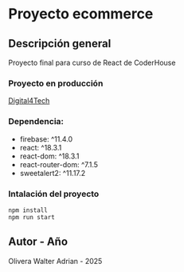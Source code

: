 # Proyecto ecommerce 

## Descripción general 

Proyecto final para curso de React de CoderHouse

### Proyecto en producción

[Digital4Tech](https://coder-house-react-git-main-wizard011s-projects.vercel.app/)

### Dependencia:

- firebase: ^11.4.0
- react: ^18.3.1
- react-dom: ^18.3.1
- react-router-dom: ^7.1.5
- sweetalert2: ^11.17.2

### Intalación del proyecto
```
npm install
npm run start
```

## Autor - Año

Olivera Walter Adrian - 2025
